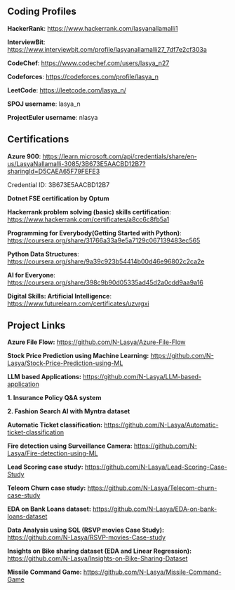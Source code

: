 Coding Profiles
---------------

**HackerRank**: https://www.hackerrank.com/lasyanallamalli1

**InterviewBit**: https://www.interviewbit.com/profile/lasyanallamalli27_7df7e2cf303a

**CodeChef**: https://www.codechef.com/users/lasya_n27

**Codeforces**: https://codeforces.com/profile/lasya_n

**LeetCode**: https://leetcode.com/lasya_n/

**SPOJ username**: lasya_n

**ProjectEuler username**: nlasya




Certifications
--------------

**Azure 900**: https://learn.microsoft.com/api/credentials/share/en-us/LasyaNallamalli-3085/3B673E5AACBD12B7?sharingId=D5CAEA65F79FEFE3

Credential ID: 3B673E5AACBD12B7

**Dotnet FSE certification by Optum**

**Hackerrank problem solving (basic) skills certification**: https://www.hackerrank.com/certificates/a8cc6c8fb5a1

**Programming for Everybody(Getting Started with Python)**: https://coursera.org/share/31766a33a9e5a7129c067139483ec565

**Python Data Structures**: https://coursera.org/share/9a39c923b54414b00d46e96802c2ca2e

**AI for Everyone**: https://coursera.org/share/398c9b90d05335ad45d2a0cdd9aa9a16

**Digital Skills: Artificial Intelligence**: https://www.futurelearn.com/certificates/uzvrgxi




Project Links
-----------------

**Azure File Flow:** https://github.com/N-Lasya/Azure-File-Flow

**Stock Price Prediction using Machine Learning:** https://github.com/N-Lasya/Stock-Price-Prediction-using-ML

**LLM based Applications:** https://github.com/N-Lasya/LLM-based-application

   **1. Insurance Policy Q&A system**
  
   **2. Fashion Search AI with Myntra dataset**
   
**Automatic Ticket classification:**   https://github.com/N-Lasya/Automatic-ticket-classification

**Fire detection using Surveillance Camera:** https://github.com/N-Lasya/Fire-detection-using-ML

**Lead Scoring case study:** https://github.com/N-Lasya/Lead-Scoring-Case-Study

**Teleom Churn case study:** https://github.com/N-Lasya/Telecom-churn-case-study

**EDA on Bank Loans dataset:** https://github.com/N-Lasya/EDA-on-bank-loans-dataset

**Data Analysis using SQL (RSVP movies Case Study):** https://github.com/N-Lasya/RSVP-movies-Case-study

**Insights on Bike sharing dataset (EDA and Linear Regression):** https://github.com/N-Lasya/Insights-on-Bike-Sharing-Dataset

**Missile Command Game:** https://github.com/N-Lasya/Missile-Command-Game
